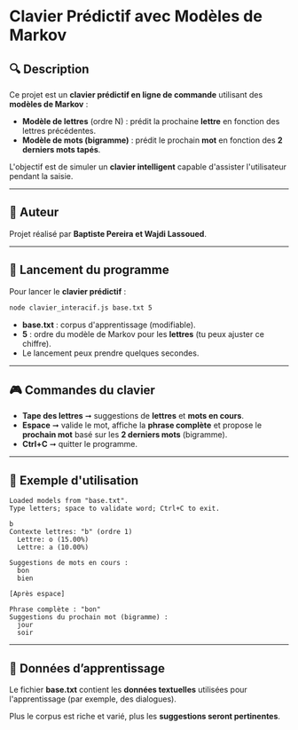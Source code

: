 # Clavier Prédictif avec Modèles de Markov

## 🔍 Description

Ce projet est un **clavier prédictif en ligne de commande** utilisant des **modèles de Markov** :

- **Modèle de lettres** (ordre N) : prédit la prochaine **lettre** en fonction des lettres précédentes.
- **Modèle de mots (bigramme)** : prédit le prochain **mot** en fonction des **2 derniers mots tapés**.

L'objectif est de simuler un **clavier intelligent** capable d'assister l'utilisateur pendant la saisie.

---

## 👤 Auteur

Projet réalisé par **Baptiste Pereira et Wajdi Lassoued**.

---




## 🚀 Lancement du programme

Pour lancer le **clavier prédictif** :

```bash
node clavier_interacif.js base.txt 5
```

- **base.txt** : corpus d'apprentissage (modifiable).
- **5** : ordre du modèle de Markov pour les **lettres** (tu peux ajuster ce chiffre).
- Le lancement peux prendre quelques secondes.

---

## 🎮 Commandes du clavier

- **Tape des lettres** ➞ suggestions de **lettres** et **mots en cours**.
- **Espace** ➞ valide le mot, affiche la **phrase complète** et propose le **prochain mot** basé sur les **2 derniers mots** (bigramme).
- **Ctrl+C** ➞ quitter le programme.

---

## 📅 Exemple d'utilisation

```
Loaded models from "base.txt".
Type letters; space to validate word; Ctrl+C to exit.

b
Contexte lettres: "b" (ordre 1)
  Lettre: o (15.00%)
  Lettre: a (10.00%)

Suggestions de mots en cours :
  bon
  bien

[Après espace]

Phrase complète : "bon"
Suggestions du prochain mot (bigramme) :
  jour
  soir
```

---

## 📂 Données d’apprentissage

Le fichier **base.txt** contient les **données textuelles** utilisées pour l'apprentissage (par exemple, des dialogues).

Plus le corpus est riche et varié, plus les **suggestions seront pertinentes**.




